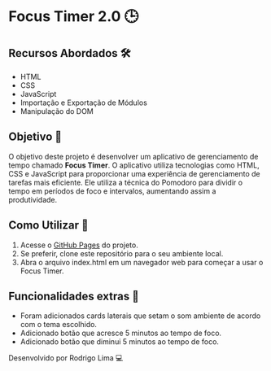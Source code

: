 # Focus Timer 2.0 🕒


## Recursos Abordados 🛠️

- HTML
- CSS
- JavaScript
- Importação e Exportação de Módulos
- Manipulação do DOM

## Objetivo 🎯

O objetivo deste projeto é desenvolver um aplicativo de gerenciamento de tempo chamado **Focus Timer**. O aplicativo utiliza tecnologias como HTML, CSS e JavaScript para proporcionar uma experiência de gerenciamento de tarefas mais eficiente. Ele utiliza a técnica do Pomodoro para dividir o tempo em períodos de foco e intervalos, aumentando assim a produtividade.

## Como Utilizar 🚀

1. Acesse o [GitHub Pages](https://limarodrigo5.github.io/desafioFocusTimer/) do projeto.
2. Se preferir, clone este repositório para o seu ambiente local.
3. Abra o arquivo index.html em um navegador web para começar a usar o Focus Timer.

## Funcionalidades extras 🌟

- Foram adicionados cards laterais que setam o som ambiente de acordo com o tema escolhido.
- Adicionado botão que acresce 5 minutos ao tempo de foco.
- Adicionado botão que diminui 5 minutos ao tempo de foco.

Desenvolvido por Rodrigo Lima 💻